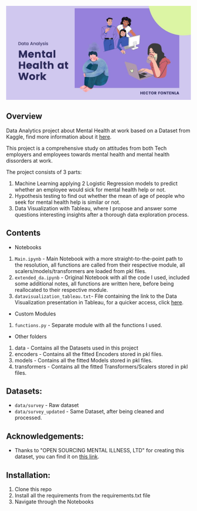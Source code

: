 ![](images/banner.jpg)

## Overview

Data Analytics project about Mental Health at work based on a Dataset from Kaggle, find more information about it [here](https://www.kaggle.com/datasets/osmi/mental-health-in-tech-survey). 

This project is a comprehensive study on attitudes from both Tech employers and employees towards mental health and mental health dissorders at work.

The project consists of 3 parts: 

1. Machine Learning applying 2 Logistic Regression models to predict whether an employee would sick for mental health help or not.
2. Hypothesis testing to find out whether the mean of age of people who seek for mental health help is similar or not.
3. Data Visualization with Tableau, where I propose and answer some questions interesting insights after a thorough data exploration process.

## Contents

- Notebooks
1. `Main.ipynb` - Main Notebook with a more straight-to-the-point path to the resolution, all functions are called from their respective module, all scalers/models/transformers are loaded from pkl files.
2. `extended_da.ipynb` - Original Notebook with all the code I used, included some additional notes, all functions are written here, before being reallocated to their respective module.
3. `datavisualization_tableau.txt`- File containing the link to the Data Visualization presentation in Tableau, for a quicker access, click [here](https://public.tableau.com/app/profile/hector.fontenla/viz/MentalHealth_16473455406840/Story1).

- Custom Modules
1. `functions.py` - Separate module with all the functions I used.

- Other folders
1. data - Contains all the Datasets used in this project
2. encoders - Contains all the fitted Encoders stored in pkl files.
3. models - Contains all the fitted Models stored in pkl files.
4. transformers - Contains all the fitted Transformers/Scalers stored in pkl files.

## Datasets:

-  `data/survey` - Raw dataset
-  `data/survey_updated` - Same Dataset, after being cleaned and processed.

## Acknowledgements:

- Thanks to "OPEN SOURCING MENTAL ILLNESS, LTD" for creating this dataset, you can find it on [this link](https://www.kaggle.com/datasets/osmi/mental-health-in-tech-survey).



## Installation:

1. Clone this repo
2. Install all the requirements from the requirements.txt file
3. Navigate through the Notebooks



